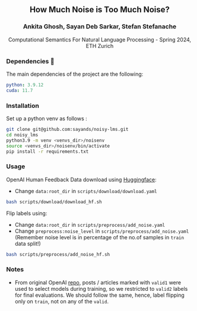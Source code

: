 <div align='center'>
<h2 align="center">How Much Noise is Too Much Noise? </h2>
<h3 align="center">Ankita Ghosh, Sayan Deb Sarkar, Stefan Stefanache </h3>
Computational Semantics For Natural Language Processing - Spring 2024, ETH Zurich 

</div>

### Dependencies :memo:
The main dependencies of the project are the following:
```yaml
python: 3.9.12
cuda: 11.7
```

### Installation
Set up a python venv as follows :
```bash
git clone git@github.com:sayands/noisy-lms.git
cd noisy_lms
python3.9 -m venv <venvs_dir>/noisenv
source <venvs_dir>/noisenv/bin/activate
pip install -r requirements.txt
```

### Usage
OpenAI Human Feedback Data download using [Huggingface](https://huggingface.co/datasets/openai/summarize_from_feedback):

- Change `data:root_dir` in `scripts/download/download.yaml`
```bash
bash scripts/download/download_hf.sh
```

Flip labels using:
- Change `data:root_dir` in `scripts/preprocess/add_noise.yaml`
- Change `preprocess:noise_level` in `scripts/preprocess/add_noise.yaml` (Remember noise level is in percentage of the no.of samples in `train` data split!)
```bash
bash scripts/preprocess/add_noise_hf.sh
```

### Notes

- From original OpenAI [repo](https://github.com/openai/summarize-from-feedback), posts / articles marked with ``valid1`` were used to select models during training, so we restricted to ``valid2`` labels for final evaluations. We should follow the same, hence, label flipping only on ``train``, not on any of the ``valid``.

